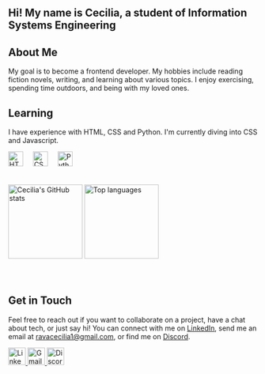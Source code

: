 <h2 align="left">Hi! My name is Cecilia, a student of Information Systems Engineering</h2>
<h2 align="left">About Me</h2>
<p>My goal is to become a frontend developer. My hobbies include reading fiction novels, writing, and learning about various topics. I enjoy exercising, spending time outdoors, and being with my loved ones.</p>

<h2 align="left">Learning</h2>
<p>I have experience with HTML, CSS and Python. I'm currently diving into CSS and Javascript.</p>

<div align="left">
  <img src="https://cdn.jsdelivr.net/gh/devicons/devicon/icons/html5/html5-original.svg" height="30" alt="HTML5" />
  <img width="12" />
  <img src="https://cdn.jsdelivr.net/gh/devicons/devicon/icons/css3/css3-original.svg" height="30" alt="CSS3" />
  <img width="12" />
  <img src="https://cdn.jsdelivr.net/gh/devicons/devicon/icons/python/python-original.svg" height="30" alt="Python" />
</div>

<br>
<br>

<div align="left">
  <img src="https://github-readme-stats.vercel.app/api?username=CeciliaRava1&hide_title=false&hide_rank=false&show_icons=true&include_all_commits=true&count_private=true&disable_animations=false&theme=dracula&locale=en&hide_border=false" height="150" alt="Cecilia's GitHub stats" />
  <img src="https://github-readme-stats.vercel.app/api/top-langs?username=CeciliaRava1&locale=en&hide_title=false&layout=compact&card_width=320&langs_count=5&theme=dracula&hide_border=false" height="150" alt="Top languages" />
</div>

###

<br clear="both">

<h2 align="left">Get in Touch</h2>
<p>Feel free to reach out if you want to collaborate on a project, have a chat about tech, or just say hi! You can connect with me on <a href="https://www.linkedin.com/in/cecilia-r-127779246/" target="_blank">LinkedIn</a>, send me an email at <a href="mailto:ravacecilia1@gmail.com">ravacecilia1@gmail.com</a>, or find me on <a href="https://discord.com/users/lia01046" target="_blank">Discord</a>.</p>

<div align="left">
  <a href="https://www.linkedin.com/in/cecilia-r-127779246/" target="_blank">
    <img src="https://img.shields.io/static/v1?message=LinkedIn&logo=linkedin&label=&color=0077B5&logoColor=white&labelColor=&style=for-the-badge" height="35" alt="LinkedIn" />
  </a>
  <a href="mailto:ravacecilia1@gmail.com" target="_blank">
    <img src="https://img.shields.io/static/v1?message=Gmail&logo=gmail&label=&color=D14836&logoColor=white&labelColor=&style=for-the-badge" height="35" alt="Gmail" />
  </a>
  <a href="https://discord.com/users/lia01046" target="_blank">
    <img src="https://img.shields.io/static/v1?message=Discord&logo=discord&label=&color=7289DA&logoColor=white&labelColor=&style=for-the-badge" height="35" alt="Discord" />
  </a>
</div>

###
<br clear="both">
